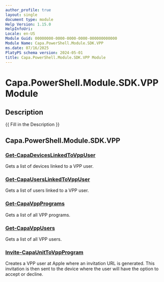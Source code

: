 ```yaml
---
author_profile: true
layout: single
document type: module
Help Version: 1.15.0
HelpInfoUri: 
Locale: en-US
Module Guid: 00000000-0000-0000-0000-000000000000
Module Name: Capa.PowerShell.Module.SDK.VPP
ms.date: 07/16/2025
PlatyPS schema version: 2024-05-01
title: Capa.PowerShell.Module.SDK.VPP Module
---
```


# Capa.PowerShell.Module.SDK.VPP Module

## Description

{{ Fill in the Description }}

## Capa.PowerShell.Module.SDK.VPP

### [Get-CapaDevicesLinkedToVppUser](Get-CapaDevicesLinkedToVppUser.md)

Gets a list of devices linked to a VPP user.

### [Get-CapaUsersLinkedToVppUser](Get-CapaUsersLinkedToVppUser.md)

Gets a list of users linked to a VPP user.

### [Get-CapaVppPrograms](Get-CapaVppPrograms.md)

Gets a list of all VPP programs.

### [Get-CapaVppUsers](Get-CapaVppUsers.md)

Gets a list of all VPP users.

### [Invite-CapaUnitToVppProgram](Invite-CapaUnitToVppProgram.md)

Creates a VPP user at Apple where an invitation URL is generated. This invitation is then sent to the device where the user will have the option to accept or decline.


